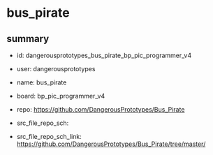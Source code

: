 # bus_pirate
 
## summary 
* id: dangerousprototypes_bus_pirate_bp_pic_programmer_v4
* user: dangerousprototypes
* name: bus_pirate
* board: bp_pic_programmer_v4
* repo: https://github.com/DangerousPrototypes/Bus_Pirate



* src_file_repo_sch: 
* src_file_repo_sch_link: https://github.com/DangerousPrototypes/Bus_Pirate/tree/master/






